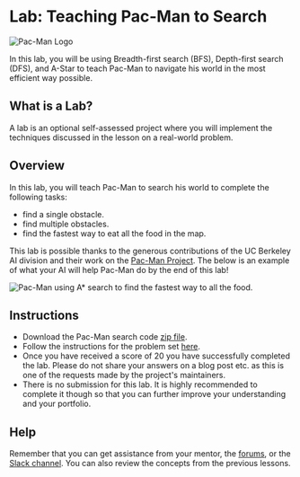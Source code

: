 # Lab: Teaching Pac-Man to Search

![][pac-man-logo-jpg]

In this lab, you will be using Breadth-first search (BFS), Depth-first search (DFS), and A-Star to teach Pac-Man to navigate his world in the most efficient way possible.

## What is a Lab?
A lab is an optional self-assessed project where you will implement the techniques discussed in the lesson on a real-world problem.

## Overview
In this lab, you will teach Pac-Man to search his world to complete the following tasks:

- find a single obstacle.
- find multiple obstacles.
- find the fastest way to eat all the food in the map.

This lab is possible thanks to the generous contributions of the UC Berkeley AI division and their work on the [Pac-Man Project][pac-man-project]. The below is an example of what your AI will help Pac-Man do by the end of this lab!

![][pac-man-a-star-gif]

## Instructions
- Download the Pac-Man search code [zip file][pac-man-search-code].
- Follow the instructions for the problem set [here][pac-man-project-search].
- Once you have received a score of 20 you have successfully completed the lab. Please do not share your answers on a blog post etc. as this is one of the requests made by the project's maintainers.
- There is no submission for this lab. It is highly recommended to complete it though so that you can further improve your understanding and your portfolio.

## Help
Remember that you can get assistance from your mentor, the [forums][udacity-forums], or the [Slack channel][udacity-aind-slack]. You can also review the concepts from the previous lessons.

[//]: # (Links to pages)
[pac-man-project]: http://inst.eecs.berkeley.edu/~cs188/pacman/project_overview.html "Pac-Man Project"
[pac-man-project-search]: https://inst.eecs.berkeley.edu/~cs188/fa10/projects/search/search.html
[udacity-forums]: https://discussions.udacity.com/
[udacity-aind-slack]: https://ai-nd.slack.com/

[//]: # (Links to assets)
[pac-man-logo-jpg]: assets/pacman.jpg "Pac-Man Logo"
[pac-man-a-star-gif]: assets/pacman.gif "Pac-Man using A* search to find the fastest way to all the food."

[//]: # (Links to resources)
[pac-man-search-code]: https://d17h27t6h515a5.cloudfront.net/topher/2017/January/587da420_pacman/pacman.zip
